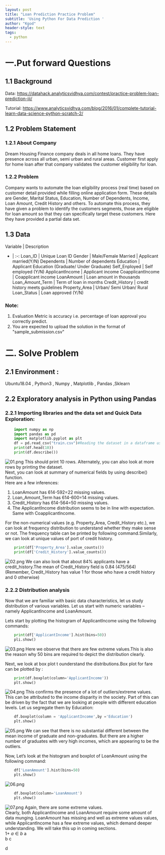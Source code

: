 ```yaml
---
layout: post
title: "Loan Prediction Practice Problem"
subtitle: 'Using Python For Data Prediction '
author: "Kgod"
header-style: text
tags:
  - python 
---
```


# 一.Put forward Questions

## 1.1 Background
Data: https://datahack.analyticsvidhya.com/contest/practice-problem-loan-prediction-iii/

Tutorial: https://www.analyticsvidhya.com/blog/2016/01/complete-tutorial-learn-data-science-python-scratch-2/

## 1.2 Problem Statement

### 1.2.1 About Company
Dream Housing Finance company deals in all home loans. They have presence across all urban, semi urban and rural areas. Customer first apply for home loan after that company validates the customer eligibility for loan.

### 1.2.2 Problem
Company wants to automate the loan eligibility process (real time) based on customer detail provided while filling online application form. These details are Gender, Marital Status, Education, Number of Dependents, Income, Loan Amount, Credit History and others. To automate this process, they have given a problem to identify the customers segments, those are eligible for loan amount so that they can specifically target these customers. Here they have provided a partial data set.

## 1.3 Data
Variable | Description
- | :-: 
Loan_ID | Unique Loan ID
Gender  | Male/Female
Married | Applicant married(Y/N) 
Dependents | Number of dependents 
Education | Applicant Education (Graduate/ Under Graduate)
Self_Enployed | Self employed (Y/N)
ApplicantIncome | Applicant income
CoapplicantIncome | Coapplicant income
LoanAmount | Loan amount in thousands
Loan_Amount_Term | Term of loan in months
Credit_History | credit history meets guidelines
Property_Area | Urban/ Semi Urban/ Rural
Loan_Status | Loan approved (Y/N)

### Note:   
1. Evaluation Metric is accuracy i.e. percentage of loan approval you correctly predict.
2. You are expected to upload the solution in the format of "sample_submission.csv"



# 二. Solve Problem

## 2.1 Environment : 

Ubuntu18.04 , Python3 , Numpy ,  Matplotlib , Pandas ,Sklearn

## 2.2 Exploratory analysis in Python using Pandas

### 2.2.1 Importing libraries and the data set and Quick Data Exploration:

```python
	import numpy as np
	import pandas as pd
	import matplotlib.pyplot as plt
	df = pd.read_csv("train.csv")#Reading the dataset in a dataframe using Pandas
	print(df.head(10))
	print(df.describe())
```
![01.png](/picturesWork/01.png)
This should print 10 rows. Alternately, you can also look at more rows by printing the dataset.  
Next, you can look at summary of numerical fields by using describe() function.  
Here are a few inferences:
1. LoanAmount has 614-592=22 missing values.
2. Loan_Amount_Term has 614-600=14 missing values.
3. Credit_History has 614-564=50 missing values.
4. The ApplicantIncome distribution seems to be in line with expectation. Same with CoapplicantIncome.


For the non-numerical values (e.g. Property_Area, Credit_History etc.), we can look at frequency distribution to understand whether they make sense or not. The frequency table can be printed by following command.Similarly, we can look at unique values of port of credit history. 
```python
	print(df['Property_Area'].value_counts())
	print(df['Credit_History'].value_counts())
```
![02.png](/picturesWork/02.png)
We can also look that about 84% applicants have a credit_history.The mean of Credit_History field is 0.84 (475/564) (Remember, Credit_History has value 1 for those who have a credit history and 0 otherwise) 

### 2.2.2 Distribution analysis

Now that we are familiar with basic data characteristics, let us study distribution of various variables. Let us start with numeric variables – namely ApplicantIncome and LoanAmount.  

Lets start by plotting the histogram of ApplicantIncome using the following commands:
```python
	print(df['ApplicantIncome'].hist(bins=50))
	pli.show()
```
![03.png](/picturesWork/03.png)
Here we observe that there are few extreme values.This is also the reason why 50 bins are required to depict the distribution clearly.   


Next, we look at box plot t ounderstand the distributions.Box plot for fare can be plotted by :
```python
	print(df.boxplot(column='ApplicantIncome'))
	plt.show()
```
![04.png](/picturesWork/04.png)
This confirms the presence of a lot of outliers/extreme values. This can be attributed to the income disparity in the society. Part of this can be driven by the fact that we are looking at people with different education levels. Let us segregate them by Education:
```python
	df.boxplot(column = 'ApplicantIncome',by ='Education')
	plt.show()
```
![05.png](/picturesWork/05.png)
We can see that there is no substantial different between the mean income of graduate and non-graduates. But there are a higher number of graduates with very high incomes, which are appearing to be the outliers.

Now, Let’s look at the histogram and boxplot of LoanAmount using the following command:
```python
	df['LoanAmount'].hist(bins=50)
	plt.show()
```
![06.png](/picturesWork/06.png)

```python
	df.boxplot(column='LoanAmount')
	plt.show()
```
![07.png](/picturesWork/07.png)
Again, there are some extreme values.  
Clearly, both ApplicantIncome and LoanAmount require some amount of data munging. LoanAmount has missing and well as extreme values values, while ApplicantIncome has a few extreme values, which demand deeper understanding. We will take this up in coming sections.  
1+ $a \in b$
a  
b
c

d










